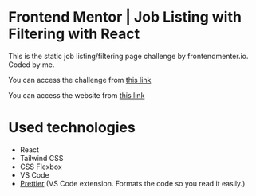 # Frontend Mentor | Job Listing with Filtering with React

This is the static job listing/filtering page challenge by frontendmenter.io. Coded by me.

You can access the challenge from <a href="https://www.frontendmentor.io/challenges/job-listings-with-filtering-ivstIPCt" target="_blank">this link</a>

You can access the website from <a href="https://huddle-landing-page.fatihcaen.now.sh/" target="_blank">this link</a>

# Used technologies

- React
- Tailwind CSS
- CSS Flexbox
- VS Code
- <a href="https://marketplace.visualstudio.com/items?itemName=esbenp.prettier-vscode" target="_blank">Prettier</a> (VS Code extension. Formats the code so you read it easily.)
